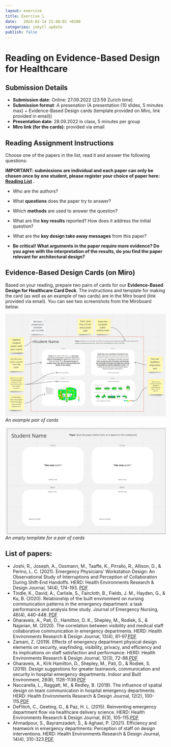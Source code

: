```yaml
---
layout: exercise
title: Exercise 1
date:   2024-02-14 15:48:01 +0100
categories: jekyll update
publish: false
---
```


# Reading on Evidence-Based Design for Healthcare

## Submission Details 
- **Submission date**: Online: 27.09.2022 (23:59 Zurich time)
- **Submission format**: A presenation (A presentation (10 slides, 5 minutes max) + Evidence-Based Design cards (template provided on Miro, link provided in email))
- **Presentation date**: 28.09.2022 in class, 5 minutes per group
- **Miro link (for the cards)**: provided via email


## Reading Assignment Instructions 

Choose one of the papers in the list, read it and answer the following questions:

**IMPORTANT: submissions are individual and each paper can only be chosen once by one student, please register your choice of paper here: [Reading List](https://docs.google.com/spreadsheets/d/1rc-Cqsg77d6jgiE8nTF9AUOyNM0h71KzvZEkXmHIEQo/edit?usp=sharing) .**

  * Who are the authors?
  * What **questions** does the paper try to answer? 
  * Which **methods** are used to answer the question?
  * What are the **key results** reported? How does it address the initial question?
  * What are the **key design take away messages** from this paper? 

  * **Be critical! What arguments in the paper require more evidence?  Do you agree with the interpretation of the results, do you find the paper    relevant for architectural design?** 

## Evidence-Based Design Cards (on Miro)
Based on your reading, prepare two pairs of cards for our **Evidence-Based Design for Healthcare Card Deck**. 
The instructions and template for making the card (as well as an example of two cards) are in the Miro board (link provided via email).
You can see two screenshots from the Miroboard below. 

![An example pair of cards](/assets/images/ExampleCard.jpg)
*An example pair of cards*

![An empty template for a pair of cards](/assets/images/TemplateCard.jpg)
*An empty template for a pair of cards*

## List of papers: 

* Joshi, R., Joseph, A., Ossmann, M., Taaffe, K., Pirrallo, R., Allison, D., & Perino, L. C. (2021). Emergency Physicians’ Workstation Design: An Observational Study of Interruptions and Perception of Collaboration During Shift-End Handoffs. HERD: Health Environments Research & Design Journal, 14(4), 174-193. [PDF](https://polybox.ethz.ch/index.php/s/w3M7zI04r3GQVKM)
* Tindle, K., David, A., Carlisle, S., Faircloth, B., Fields, J. M., Hayden, G., & Ku, B. (2020). Relationship of the built environment on nursing communication patterns in the emergency department: a task performance and analysis time study. Journal of Emergency Nursing, 46(4), 440-448.
[PDF](https://polybox.ethz.ch/index.php/s/xaCNUcDrzhLlqFm)
* Gharaveis, A., Pati, D., Hamilton, D. K., Shepley, M., Rodiek, S., & Najarian, M. (2020). The correlation between visibility and medical staff collaborative communication in emergency departments. HERD: Health Environments Research & Design Journal, 13(4), 81-97.[PDF](https://polybox.ethz.ch/index.php/s/mLFwAtPErTLURUX)
* Zamani, Z. (2019). Effects of emergency department physical design elements on security, wayfinding, visibility, privacy, and efficiency and its implications on staff satisfaction and performance. HERD: Health Environments Research & Design Journal, 12(3), 72-88.[PDF](https://polybox.ethz.ch/index.php/s/QGSlUPsz1h9FYMW)
* Gharaveis, A., Kirk Hamilton, D., Shepley, M., Pati, D., & Rodiek, S. (2019). Design suggestions for greater teamwork, communication and security in hospital emergency departments. Indoor and Built Environment, 28(8), 1126-1139.[PDF](https://polybox.ethz.ch/index.php/s/pDaNKydJYVuDlsZ)
* Naccarella, L., Raggatt, M., & Redley, B. (2019). The influence of spatial design on team communication in hospital emergency departments. HERD: Health Environments Research & Design Journal, 12(2), 100-115.[PDF](https://polybox.ethz.ch/index.php/s/0E9Wl5fQJzo5khC)
* DeFlitch, C., Geeting, G., & Paz, H. L. (2015). Reinventing emergency department flow via healthcare delivery science. HERD: Health Environments Research & Design Journal, 8(3), 105-115.[PDF](https://polybox.ethz.ch/index.php/s/2JxY8Lg3RdR00sc)
* Ahmadpour, S., Bayramzadeh, S., & Aghaei, P. (2021). Efficiency and teamwork in emergency departments: Perception of staff on design interventions. HERD: Health Environments Research & Design Journal, 14(4), 310-323.[PDF](https://polybox.ethz.ch/index.php/s/AWrKvW7vmr4K8NW) 